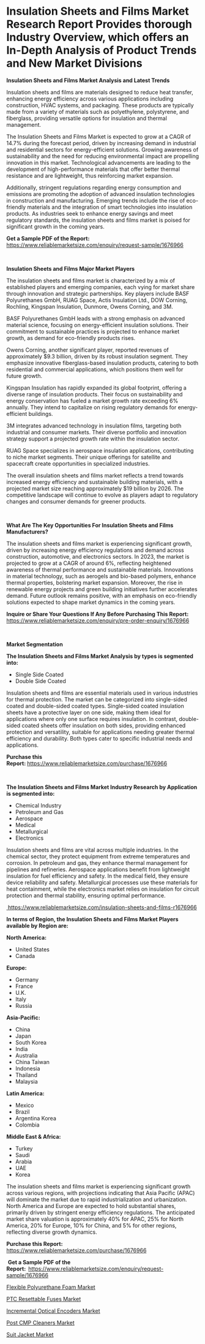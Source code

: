 <p><h1>Insulation Sheets and Films Market Research Report Provides thorough Industry Overview, which offers an In-Depth Analysis of Product Trends and New Market Divisions</h1></p><p><strong>Insulation Sheets and Films Market Analysis and Latest Trends</strong></p>
<p><p>Insulation sheets and films are materials designed to reduce heat transfer, enhancing energy efficiency across various applications including construction, HVAC systems, and packaging. These products are typically made from a variety of materials such as polyethylene, polystyrene, and fiberglass, providing versatile options for insulation and thermal management.</p><p>The Insulation Sheets and Films Market is expected to grow at a CAGR of 14.7% during the forecast period, driven by increasing demand in industrial and residential sectors for energy-efficient solutions. Growing awareness of sustainability and the need for reducing environmental impact are propelling innovation in this market. Technological advancements are leading to the development of high-performance materials that offer better thermal resistance and are lightweight, thus reinforcing market expansion.</p><p>Additionally, stringent regulations regarding energy consumption and emissions are promoting the adoption of advanced insulation technologies in construction and manufacturing. Emerging trends include the rise of eco-friendly materials and the integration of smart technologies into insulation products. As industries seek to enhance energy savings and meet regulatory standards, the insulation sheets and films market is poised for significant growth in the coming years.</p></p>
<p><strong>Get a Sample PDF of the Report:&nbsp;</strong> <a href="https://www.reliablemarketsize.com/enquiry/request-sample/1676966?utm_campaign=1133&utm_medium=2&utm_source=Github&utm_content=ia&utm_term=30092024&utm_id=insulation-sheets-and-films">https://www.reliablemarketsize.com/enquiry/request-sample/1676966</a></p>
<p>&nbsp;</p>
<p><strong>Insulation Sheets and Films Major Market Players</strong></p>
<p><p>The insulation sheets and films market is characterized by a mix of established players and emerging companies, each vying for market share through innovation and strategic partnerships. Key players include BASF Polyurethanes GmbH, RUAG Space, Actis Insulation Ltd., DOW Corning, Rochling, Kingspan Insulation, Dunmore, Owens Corning, and 3M.</p><p>BASF Polyurethanes GmbH leads with a strong emphasis on advanced material science, focusing on energy-efficient insulation solutions. Their commitment to sustainable practices is projected to enhance market growth, as demand for eco-friendly products rises.</p><p>Owens Corning, another significant player, reported revenues of approximately $9.3 billion, driven by its robust insulation segment. They emphasize innovative fiberglass-based insulation products, catering to both residential and commercial applications, which positions them well for future growth.</p><p>Kingspan Insulation has rapidly expanded its global footprint, offering a diverse range of insulation products. Their focus on sustainability and energy conservation has fueled a market growth rate exceeding 6% annually. They intend to capitalize on rising regulatory demands for energy-efficient buildings.</p><p>3M integrates advanced technology in insulation films, targeting both industrial and consumer markets. Their diverse portfolio and innovation strategy support a projected growth rate within the insulation sector.</p><p>RUAG Space specializes in aerospace insulation applications, contributing to niche market segments. Their unique offerings for satellite and spacecraft create opportunities in specialized industries.</p><p>The overall insulation sheets and films market reflects a trend towards increased energy efficiency and sustainable building materials, with a projected market size reaching approximately $19 billion by 2026. The competitive landscape will continue to evolve as players adapt to regulatory changes and consumer demands for greener products.</p></p>
<p>&nbsp;</p>
<p><strong>What Are The Key Opportunities For Insulation Sheets and Films Manufacturers?</strong></p>
<p><p>The insulation sheets and films market is experiencing significant growth, driven by increasing energy efficiency regulations and demand across construction, automotive, and electronics sectors. In 2023, the market is projected to grow at a CAGR of around 6%, reflecting heightened awareness of thermal performance and sustainable materials. Innovations in material technology, such as aerogels and bio-based polymers, enhance thermal properties, bolstering market expansion. Moreover, the rise in renewable energy projects and green building initiatives further accelerates demand. Future outlook remains positive, with an emphasis on eco-friendly solutions expected to shape market dynamics in the coming years.</p></p>
<p><strong>Inquire or Share Your Questions If Any Before Purchasing This Report:</strong> <a href="https://www.reliablemarketsize.com/enquiry/pre-order-enquiry/1676966?utm_campaign=1133&utm_medium=2&utm_source=Github&utm_content=ia&utm_term=30092024&utm_id=insulation-sheets-and-films">https://www.reliablemarketsize.com/enquiry/pre-order-enquiry/1676966</a></p>
<p>&nbsp;</p>
<p><strong>Market Segmentation</strong></p>
<p><strong>The Insulation Sheets and Films Market Analysis by types is segmented into:</strong></p>
<p><ul><li>Single Side Coated</li><li>Double Side Coated</li></ul></p>
<p><p>Insulation sheets and films are essential materials used in various industries for thermal protection. The market can be categorized into single-sided coated and double-sided coated types. Single-sided coated insulation sheets have a protective layer on one side, making them ideal for applications where only one surface requires insulation. In contrast, double-sided coated sheets offer insulation on both sides, providing enhanced protection and versatility, suitable for applications needing greater thermal efficiency and durability. Both types cater to specific industrial needs and applications.</p></p>
<p><strong>Purchase this Report:&nbsp;</strong><a href="https://www.reliablemarketsize.com/purchase/1676966?utm_campaign=1133&utm_medium=2&utm_source=Github&utm_content=ia&utm_term=30092024&utm_id=insulation-sheets-and-films">https://www.reliablemarketsize.com/purchase/1676966</a></p>
<p>&nbsp;</p>
<p><strong>The Insulation Sheets and Films Market Industry Research by Application is segmented into:</strong></p>
<p><ul><li>Chemical Industry</li><li>Petroleum and Gas</li><li>Aerospace</li><li>Medical</li><li>Metallurgical</li><li>Electronics</li></ul></p>
<p><p>Insulation sheets and films are vital across multiple industries. In the chemical sector, they protect equipment from extreme temperatures and corrosion. In petroleum and gas, they enhance thermal management for pipelines and refineries. Aerospace applications benefit from lightweight insulation for fuel efficiency and safety. In the medical field, they ensure device reliability and safety. Metallurgical processes use these materials for heat containment, while the electronics market relies on insulation for circuit protection and thermal stability, ensuring optimal performance.</p></p>
<p><a href="https://www.reliablemarketsize.com/insulation-sheets-and-films-r1676966?utm_campaign=1133&utm_medium=2&utm_source=Github&utm_content=ia&utm_term=30092024&utm_id=insulation-sheets-and-films">&nbsp;https://www.reliablemarketsize.com/insulation-sheets-and-films-r1676966</a></p>
<p><strong>In terms of Region, the Insulation Sheets and Films Market Players available by Region are:</strong></p>
<p>
    <p> <strong> North America: </strong>
        <ul>
            <li>United States</li>
            <li>Canada</li>
        </ul>
        </p> 
    <p> <strong> Europe: </strong>
        <ul>
            <li>Germany</li>
            <li>France</li>
            <li>U.K.</li>
            <li>Italy</li>
            <li>Russia</li>
        </ul>
        </p> 
    <p> <strong> Asia-Pacific: </strong>
        <ul>
            <li>China</li>
            <li>Japan</li>
            <li>South Korea</li>
            <li>India</li>
            <li>Australia</li>
            <li>China Taiwan</li>
            <li>Indonesia</li>
            <li>Thailand</li>
            <li>Malaysia</li>
        </ul>
        </p> 
    <p> <strong> Latin America: </strong>
        <ul>
            <li>Mexico</li>
            <li>Brazil</li>
            <li>Argentina Korea</li>
            <li>Colombia</li>
        </ul>
        </p> 
    <p> <strong> Middle East & Africa: </strong>
        <ul>
            <li>Turkey</li>
            <li>Saudi</li>
            <li>Arabia</li>
            <li>UAE</li>
            <li>Korea</li>
        </ul>
    </p>
    </p>
<p><p>The insulation sheets and films market is experiencing significant growth across various regions, with projections indicating that Asia Pacific (APAC) will dominate the market due to rapid industrialization and urbanization. North America and Europe are expected to hold substantial shares, primarily driven by stringent energy efficiency regulations. The anticipated market share valuation is approximately 40% for APAC, 25% for North America, 20% for Europe, 10% for China, and 5% for other regions, reflecting diverse growth dynamics.</p></p>
<p><strong>Purchase this Report: </strong><a href="https://www.reliablemarketsize.com/purchase/1676966?utm_campaign=1133&utm_medium=2&utm_source=Github&utm_content=ia&utm_term=30092024&utm_id=insulation-sheets-and-films">https://www.reliablemarketsize.com/purchase/1676966</a></p>
<p>&nbsp;<strong>Get a Sample PDF of the Report:&nbsp;&nbsp;</strong><a href="https://www.reliablemarketsize.com/enquiry/request-sample/1676966?utm_campaign=1133&utm_medium=2&utm_source=Github&utm_content=ia&utm_term=30092024&utm_id=insulation-sheets-and-films">https://www.reliablemarketsize.com/enquiry/request-sample/1676966</a></p>
<p><strong></strong></p>
<p><p><a href="https://github.com/WillieWoodard/Market-Research-Report-List-6/blob/main/flexible-polyurethane-foam-market.md?utm_campaign=1133&utm_medium=2&utm_source=Github&utm_content=ia&utm_term=30092024&utm_id=insulation-sheets-and-films">Flexible Polyurethane Foam Market</a></p><p><a href="https://issuu.com/reportprime-2/docs/ptc-resettable-fuses-market-size-20_dab6efe81f0618?utm_campaign=1133&utm_medium=2&utm_source=Github&utm_content=ia&utm_term=30092024&utm_id=insulation-sheets-and-films">PTC Resettable Fuses Market</a></p><p><a href="https://www.linkedin.com/pulse/global-incremental-optical-encoders-market-analysis-trends-forecasts-zfyic?utm_campaign=1133&utm_medium=2&utm_source=Github&utm_content=ia&utm_term=30092024&utm_id=insulation-sheets-and-films">Incremental Optical Encoders Market</a></p><p><a href="https://issuu.com/reportprime-2/docs/post-cmp-cleaners-market-size-2030._7286c1f86119f5?utm_campaign=1133&utm_medium=2&utm_source=Github&utm_content=ia&utm_term=30092024&utm_id=insulation-sheets-and-films">Post CMP Cleaners Market</a></p><p><a href="https://www.linkedin.com/pulse/suit-jacket-industry-analysis-report-its-market-size-share-kwvgf?utm_campaign=1133&utm_medium=2&utm_source=Github&utm_content=ia&utm_term=30092024&utm_id=insulation-sheets-and-films">Suit Jacket Market</a></p></p>
